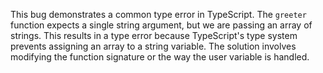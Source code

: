This bug demonstrates a common type error in TypeScript.  The `greeter` function expects a single string argument, but we are passing an array of strings. This results in a type error because TypeScript's type system prevents assigning an array to a string variable. The solution involves modifying the function signature or the way the user variable is handled.